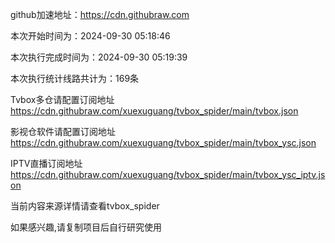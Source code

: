 
    
github加速地址：https://cdn.githubraw.com
    
本次开始时间为：2024-09-30 05:18:46

本次执行完成时间为：2024-09-30 05:19:39

本次执行统计线路共计为：169条

Tvbox多仓请配置订阅地址 https://cdn.githubraw.com/xuexuguang/tvbox_spider/main/tvbox.json

影视仓软件请配置订阅地址 https://cdn.githubraw.com/xuexuguang/tvbox_spider/main/tvbox_ysc.json

IPTV直播订阅地址 https://cdn.githubraw.com/xuexuguang/tvbox_spider/main/tvbox_ysc_iptv.json

当前内容来源详情请查看tvbox_spider

如果感兴趣,请复制项目后自行研究使用
